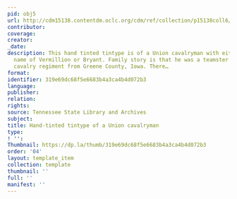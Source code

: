 ```yaml
---
pid: obj5
url: http://cdm15138.contentdm.oclc.org/cdm/ref/collection/p15138coll6/id/8256
contributor: 
coverage: 
creator: 
_date: 
description: This hand tinted tintype is of a Union cavalryman with either the last
  name of Vermillion or Bryant. Family story is that he was a teamster in an Iowa
  cavalry regiment from Greene County, Iowa. There…
format: 
identifier: 319e69dc68f5e6683b4a3ca4b4d072b3
language: 
publisher: 
relation: 
rights: 
source: Tennessee State Library and Archives
subject: 
title: Hand-tinted tintype of a Union cavalryman
type: 
! '': 
Thumbnail: https://dp.la/thumb/319e69dc68f5e6683b4a3ca4b4d072b3
order: '04'
layout: template_item
collection: template
thumbnail: ''
full: ''
manifest: ''
---
```

